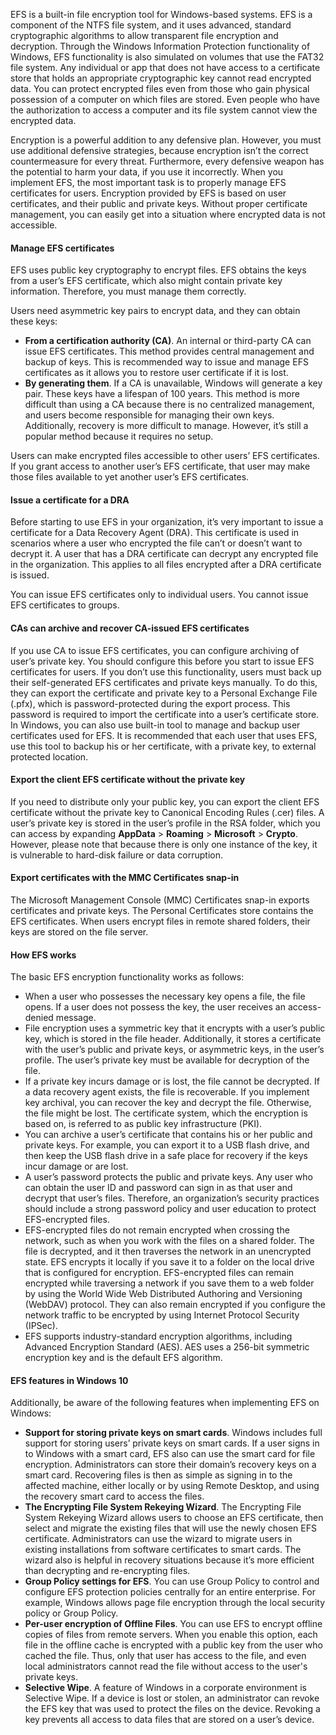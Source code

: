 EFS is a built-in file encryption tool for Windows-based systems. EFS is a component of the NTFS file system, and it uses advanced, standard cryptographic algorithms to allow transparent file encryption and decryption. Through the Windows Information Protection functionality of Windows, EFS functionality is also simulated on volumes that use the FAT32 file system. Any individual or app that does not have access to a certificate store that holds an appropriate cryptographic key cannot read encrypted data. You can protect encrypted files even from those who gain physical possession of a computer on which files are stored. Even people who have the authorization to access a computer and its file system cannot view the encrypted data.

Encryption is a powerful addition to any defensive plan. However, you must use additional defensive strategies, because encryption isn’t the correct countermeasure for every threat. Furthermore, every defensive weapon has the potential to harm your data, if you use it incorrectly. When you implement EFS, the most important task is to properly manage EFS certificates for users. Encryption provided by EFS is based on user certificates, and their public and private keys. Without proper certificate management, you can easily get into a situation where encrypted data is not accessible.

#### Manage EFS certificates

EFS uses public key cryptography to encrypt files. EFS obtains the keys from a user’s EFS certificate, which also might contain private key information. Therefore, you must manage them correctly.

Users need asymmetric key pairs to encrypt data, and they can obtain these keys:

 -  **From a certification authority (CA)**. An internal or third-party CA can issue EFS certificates. This method provides central management and backup of keys. This is recommended way to issue and manage EFS certificates as it allows you to restore user certificate if it is lost.
 -  **By generating them**. If a CA is unavailable, Windows will generate a key pair. These keys have a lifespan of 100 years. This method is more difficult than using a CA because there is no centralized management, and users become responsible for managing their own keys. Additionally, recovery is more difficult to manage. However, it’s still a popular method because it requires no setup.

Users can make encrypted files accessible to other users’ EFS certificates. If you grant access to another user’s EFS certificate, that user may make those files available to yet another user’s EFS certificates.

#### Issue a certificate for a DRA

Before starting to use EFS in your organization, it’s very important to issue a certificate for a Data Recovery Agent (DRA). This certificate is used in scenarios where a user who encrypted the file can’t or doesn’t want to decrypt it. A user that has a DRA certificate can decrypt any encrypted file in the organization. This applies to all files encrypted after a DRA certificate is issued.

You can issue EFS certificates only to individual users. You cannot issue EFS certificates to groups.

#### CAs can archive and recover CA-issued EFS certificates

If you use CA to issue EFS certificates, you can configure archiving of user’s private key. You should configure this before you start to issue EFS certificates for users. If you don’t use this functionality, users must back up their self-generated EFS certificates and private keys manually. To do this, they can export the certificate and private key to a Personal Exchange File (.pfx), which is password-protected during the export process. This password is required to import the certificate into a user’s certificate store. In Windows, you can also use built-in tool to manage and backup user certificates used for EFS. It is recommended that each user that uses EFS, use this tool to backup his or her certificate, with a private key, to external protected location.

#### Export the client EFS certificate without the private key

If you need to distribute only your public key, you can export the client EFS certificate without the private key to Canonical Encoding Rules (.cer) files. A user’s private key is stored in the user’s profile in the RSA folder, which you can access by expanding **AppData** > **Roaming** > **Microsoft** > **Crypto**. However, please note that because there is only one instance of the key, it is vulnerable to hard-disk failure or data corruption.

#### Export certificates with the MMC Certificates snap-in

The Microsoft Management Console (MMC) Certificates snap-in exports certificates and private keys. The Personal Certificates store contains the EFS certificates. When users encrypt files in remote shared folders, their keys are stored on the file server.

#### How EFS works

The basic EFS encryption functionality works as follows:

 -  When a user who possesses the necessary key opens a file, the file opens. If a user does not possess the key, the user receives an access-denied message.
 -  File encryption uses a symmetric key that it encrypts with a user’s public key, which is stored in the file header. Additionally, it stores a certificate with the user’s public and private keys, or asymmetric keys, in the user’s profile. The user’s private key must be available for decryption of the file.
 -  If a private key incurs damage or is lost, the file cannot be decrypted. If a data recovery agent exists, the file is recoverable. If you implement key archival, you can recover the key and decrypt the file. Otherwise, the file might be lost. The certificate system, which the encryption is based on, is referred to as public key infrastructure (PKI).
 -  You can archive a user’s certificate that contains his or her public and private keys. For example, you can export it to a USB flash drive, and then keep the USB flash drive in a safe place for recovery if the keys incur damage or are lost.
 -  A user’s password protects the public and private keys. Any user who can obtain the user ID and password can sign in as that user and decrypt that user’s files. Therefore, an organization’s security practices should include a strong password policy and user education to protect EFS-encrypted files.
 -  EFS-encrypted files do not remain encrypted when crossing the network, such as when you work with the files on a shared folder. The file is decrypted, and it then traverses the network in an unencrypted state. EFS encrypts it locally if you save it to a folder on the local drive that is configured for encryption. EFS-encrypted files can remain encrypted while traversing a network if you save them to a web folder by using the World Wide Web Distributed Authoring and Versioning (WebDAV) protocol. They can also remain encrypted if you configure the network traffic to be encrypted by using Internet Protocol Security (IPSec).
 -  EFS supports industry-standard encryption algorithms, including Advanced Encryption Standard (AES). AES uses a 256-bit symmetric encryption key and is the default EFS algorithm.

#### EFS features in Windows 10

Additionally, be aware of the following features when implementing EFS on Windows:

 -  **Support for storing private keys on smart cards**. Windows includes full support for storing users’ private keys on smart cards. If a user signs in to Windows with a smart card, EFS also can use the smart card for file encryption. Administrators can store their domain’s recovery keys on a smart card. Recovering files is then as simple as signing in to the affected machine, either locally or by using Remote Desktop, and using the recovery smart card to access the files.
 -  **The Encrypting File System Rekeying Wizard**. The Encrypting File System Rekeying Wizard allows users to choose an EFS certificate, then select and migrate the existing files that will use the newly chosen EFS certificate. Administrators can use the wizard to migrate users in existing installations from software certificates to smart cards. The wizard also is helpful in recovery situations because it’s more efficient than decrypting and re-encrypting files.
 -  **Group Policy settings for EFS**. You can use Group Policy to control and configure EFS protection policies centrally for an entire enterprise. For example, Windows allows page file encryption through the local security policy or Group Policy.
 -  **Per-user encryption of Offline Files**. You can use EFS to encrypt offline copies of files from remote servers. When you enable this option, each file in the offline cache is encrypted with a public key from the user who cached the file. Thus, only that user has access to the file, and even local administrators cannot read the file without access to the user's private keys.
 -  **Selective Wipe**. A feature of Windows in a corporate environment is Selective Wipe. If a device is lost or stolen, an administrator can revoke the EFS key that was used to protect the files on the device. Revoking a key prevents all access to data files that are stored on a user’s device.
